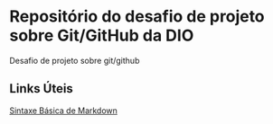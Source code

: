 # Repositório do desafio de projeto sobre Git/GitHub da DIO
Desafio de projeto sobre git/github


## Links Úteis
[Sintaxe Básica de Markdown](https://www.markdownguide.org/basic-syntax/)
